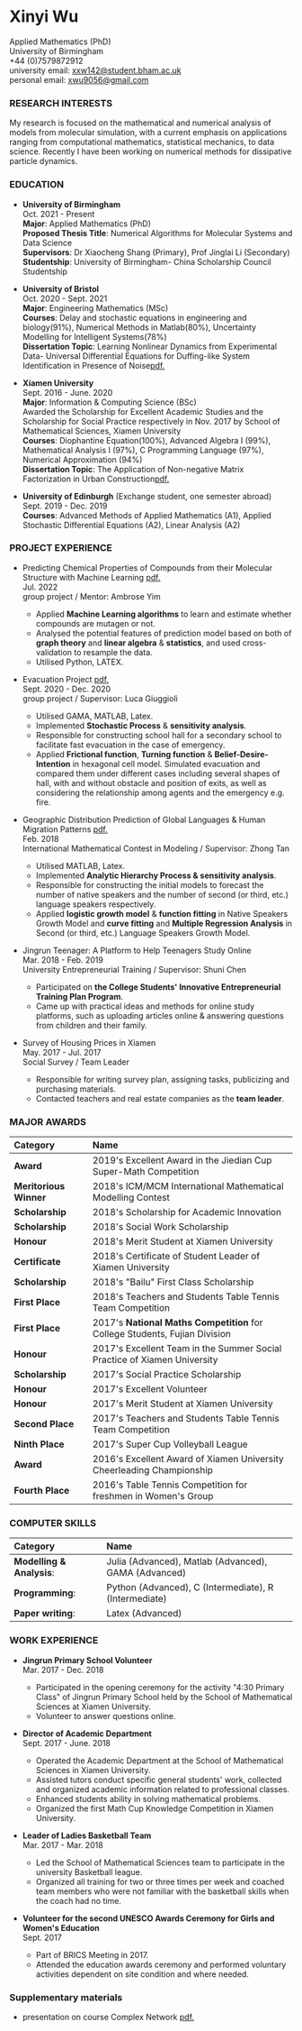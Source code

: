 # Xinyi Wu
Applied Mathematics (PhD)<br>
University of Birmingham<br>
+44 (0)7579872912<br>
university email: xxw142@student.bham.ac.uk<br>
personal email: xwu9056@gmail.com<br>

### RESEARCH INTERESTS
My research is focused on the mathematical and numerical analysis of models from molecular simulation, with a current emphasis on applications ranging from computational mathematics, statistical mechanics, to data science. Recently I have been working on numerical methods for dissipative particle dynamics.<br>

### EDUCATION

* **University of Birmingham**<br>
Oct. 2021 - Present<br>
**Major**: Applied Mathematics (PhD)<br>
**Proposed Thesis Title**: Numerical Algorithms for Molecular Systems and Data Science<br>
**Supervisors**: Dr Xiaocheng Shang (Primary), Prof Jinglai Li (Secondary)<br>
**Studentship**: University of Birmingham- China Scholarship Council Studentship<br>
  
* **University of Bristol**<br>
Oct. 2020 - Sept. 2021<br>
**Major**: Engineering Mathematics (MSc)<br> 
**Courses**: Delay and stochastic equations in engineering and biology(91%), Numerical Methods in Matlab(80%), Uncertainty Modelling for Intelligent Systems(78%)<br>
**Dissertation Topic**: Learning Nonlinear Dynamics from Experimental Data- Universal Differential Equations for Duffing-like System Identification in Presence of Noise[pdf.](Xinyi_Wu_Thesis_MSc.pdf)<br>

* **Xiamen University**<br>
Sept. 2016 - June. 2020<br>
**Major**: Information & Computing Science (BSc)<br>
Awarded the Scholarship for Excellent Academic Studies and the Scholarship for Social Practice respectively in Nov. 2017 by School of Mathematical Sciences, Xiamen University<br>
**Courses**: Diophantine Equation(100%), Advanced Algebra I (99%), Mathematical Analysis I (97%), C Programming Language (97%), Numerical Approximation (94%)<br>
**Dissertation Topic**: The Application of Non-negative Matrix Factorization in Urban Construction[pdf.](Xinyi_Wu_Thesis_BSc.pdf)<br>

* **University of Edinburgh** (Exchange student, one semester abroad)<br>
Sept. 2019 - Dec. 2019<br>
**Courses**: Advanced Methods of Applied Mathematics (A1), Applied Stochastic Differential Equations (A2), Linear Analysis (A2)<br>

### PROJECT EXPERIENCE
* Predicting Chemical Properties of Compounds from their Molecular Structure with Machine Learning [pdf.](Predicting_Chemical_Properties_of_Compounds_from_their_Molecular_Structure_with_Machine_Learning.pdf)<br>
Jul. 2022<br>
group project / Mentor: Ambrose Yim
  + Applied **Machine Learning algorithms** to learn and estimate whether compounds are mutagen or not.
  + Analysed the potential features of prediction model based on both of **graph theory** and **linear algebra** & **statistics**, and used cross-validation to resample the data.
  + Utilised Python, LATEX.

* Evacuation Project [pdf.](Evacuation_Project_Presentation__Research_Skills__2020_21_.pdf)<br>
Sept. 2020 - Dec. 2020<br>
group project / Supervisor: Luca Giuggioli
  + Utilised GAMA, MATLAB, Latex.
  + Implemented **Stochastic Process** & **sensitivity analysis**.
  + Responsible for constructing school hall for a secondary school to facilitate fast evacuation in the case of emergency.
  + Applied **Frictional function**, **Turning function** & **Belief-Desire-Intention** in hexagonal cell model. Simulated evacuation and compared them under different cases including several shapes of  hall, with and without obstacle and position of exits, as well as considering the relationship among agents and the emergency e.g. fire. 

* Geographic Distribution Prediction of Global Languages & Human Migration Patterns [pdf.](MCM.pdf)<br>
Feb. 2018<br>
International Mathematical Contest in Modeling / Supervisor: Zhong Tan
  + Utilised MATLAB, Latex.
  + Implemented **Analytic Hierarchy Process & sensitivity analysis**.
  + Responsible for constructing the initial models to forecast the number of native speakers and the number of second (or third, etc.) language speakers respectively.
  + Applied **logistic growth model** & **function fitting** in Native Speakers Growth Model and **curve fitting** and **Multiple Regression Analysis** in Second (or third, etc.) Language Speakers Growth Model.<br>
  
* Jingrun Teenager: A Platform to Help Teenagers Study Online<br>
Mar. 2018 - Feb. 2019<br>
University Entrepreneurial Training /  Supervisor: Shuni Chen
  + Participated on **the College Students' Innovative Entrepreneurial Training Plan Program**.
  + Came up with practical ideas and methods for online study platforms, such as uploading articles online & answering questions from children and their family.<br>

* Survey of Housing Prices in Xiamen<br>
May. 2017 - Jul. 2017<br>
Social Survey / Team Leader
  + Responsible for writing survey plan, assigning tasks, publicizing and purchasing materials.
  + Contacted teachers and real estate companies as the **team leader**.<br>

### MAJOR AWARDS

|Category|Name|
|:---|:---|
|**Award**|2019's Excellent Award in the Jiedian Cup Super-Math Competition|
|**Meritorious Winner**|2018's ICM/MCM International Mathematical Modelling Contest|
|**Scholarship**|2018's Scholarship for Academic Innovation|
|**Scholarship**|2018's Social Work Scholarship|
|**Honour**|2018's Merit Student at Xiamen University|
|**Certificate**|2018's Certificate of Student Leader of Xiamen University|
|**Scholarship**|2018's "Bailu" First Class Scholarship|
|**First Place**|2018's Teachers and Students Table Tennis Team Competition|
|**First Place**|2017's **National Maths Competition** for College Students, Fujian Division|
|**Honour**|2017's Excellent Team in the Summer Social Practice of Xiamen University|
|**Scholarship**|2017's Social Practice Scholarship|
|**Honour**|2017's Excellent Volunteer|
|**Honour**|2017's Merit Student at Xiamen University|
|**Second Place**|2017's Teachers and Students Table Tennis Team Competition|
|**Ninth Place**|2017's Super Cup Volleyball League|
|**Award**|2016's Excellent Award of Xiamen University Cheerleading Championship|
|**Fourth Place**|2016's Table Tennis Competition for freshmen in Women's Group|

### COMPUTER SKILLS

|Category|Name|
|:---|:---|
|**Modelling & Analysis**:|Julia (Advanced), Matlab (Advanced), GAMA (Advanced)|
|**Programming**:|Python (Advanced), C (Intermediate), R (Intermediate)|
|**Paper writing**:|Latex (Advanced)|

### WORK EXPERIENCE

* **Jingrun Primary School Volunteer**<br>
Mar. 2017 - Dec. 2018
  + Participated in the opening ceremony for the activity "4:30 Primary Class" of Jingrun Primary School held by the School of Mathematical Sciences at Xiamen University.
  + Volunteer to answer questions online.<br>

* **Director of Academic Department**<br>
Sept. 2017 - June. 2018
  + Operated the Academic Department at the School of Mathematical Sciences in Xiamen University.
  + Assisted tutors conduct specific general students' work, collected and organized academic information related to professional classes.
  + Enhanced students ability in solving mathematical problems.
  + Organized the first Math Cup Knowledge Competition in Xiamen University.<br>
  
* **Leader of Ladies Basketball Team**<br>
Mar. 2017 - Mar. 2018
  + Led the School of Mathematical Sciences team to participate in the university Basketball league.
  + Organized all training for two or three times per week and coached team members who were not familiar with the basketball skills when the coach had no time.<br>
  
* **Volunteer for the second UNESCO Awards Ceremony for Girls and Women's Education**<br>
Sept. 2017
  + Part of BRICS Meeting in 2017.
  + Attended the education awards ceremony and performed voluntary activities dependent on site condition and where needed.
  
### Supplementary materials
* presentation on course Complex Network [pdf.](pre_complex_network_Xinyi_Wu.pdf)

